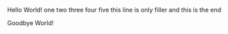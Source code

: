 Hello World!
one two three four five
this line is only filler
and this is the end


















Goodbye World!
